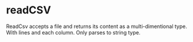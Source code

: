 # readCSV
 ReadCsv accepts a file and returns its content as a multi-dimentional type. With lines and each column. Only parses to string type.
